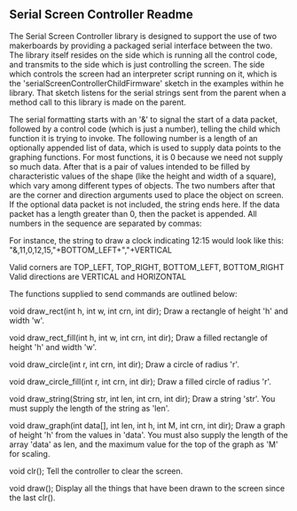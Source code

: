<h2>Serial Screen Controller Readme</h2>

The Serial Screen Controller library is designed to support the use of two makerboards by providing a packaged serial interface between the two. The library itself resides on the side which is running all the control code, and transmits to the side which is just controlling the screen. The side which controls the screen had an interpreter script running on it, which is the 'serialScreenControllerChildFirmware' sketch in the examples within he library. That sketch listens for the serial strings sent from the parent when a method call to this library is made on the parent.

The serial formatting starts with an '&' to signal the start of a data packet, followed by a control code (which is just a number), telling the child which function it is trying to invoke. The following number is a length of an optionally appended list of data, which is used to supply data points to the graphing functions. For most functions, it is 0 because we need not supply so much data. After that is a pair of values intended to be filled by characteristic values of the shape (like the height and width of a square), which vary among different types of objects. The two numbers after that are the corner and direction arguments used to place the object on screen. If the optional data packet is not included, the string ends here. If the data packet has a length greater than 0, then the packet is appended. All numbers in the sequence are separated by commas:

For instance, the string to draw a clock indicating 12:15 would look like this:
"&,11,0,12,15,"+BOTTOM_LEFT+","+VERTICAL

Valid corners are TOP_LEFT, TOP_RIGHT, BOTTOM_LEFT, BOTTOM_RIGHT
Valid directions are VERTICAL and HORIZONTAL

The functions supplied to send commands are outlined below:

void draw_rect(int h, int w, int crn, int dir);
	Draw a rectangle of height 'h' and width 'w'.

void draw_rect_fill(int h, int w, int crn, int dir);
	Draw a filled rectangle of height 'h' and width 'w'.

void draw_circle(int r, int crn, int dir);
	Draw a circle of radius 'r'.

void draw_circle_fill(int r, int crn, int dir);
	Draw a filled circle of radius 'r'.

void draw_string(String str, int len, int crn, int dir);
	Draw a string 'str'. You must supply the length of the string as 'len'.

void draw_graph(int data[], int len, int h, int M, int crn, int dir);
	Draw a graph of height 'h' from the values in 'data'. You must also supply the length of 	the array 'data' as len, and the maximum value for the top of the graph as 'M' for 	scaling.

void clr();
	Tell the controller to clear the screen.

void draw();
	Display all the things that have been drawn to the screen since the last clr().
